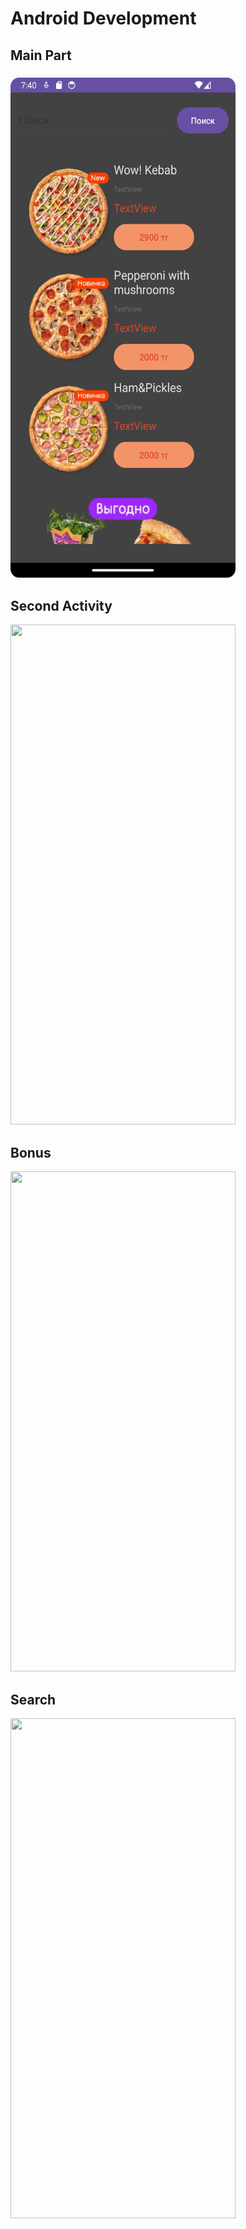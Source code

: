 
# Android Development
<h2>Main Part</h2> 
<h3><img src = "./screen_main.png" width=360 height=800></h3>

<h2>Second Activity</h2> 
<p><img src = "./Screenshot_20240224_133025.png" width=360 height=800></p>

<h2>Bonus</h2>
<div><img src = "./Screenshot_20240224_133150.png" width=360 height=800></div>

<h2>Search</h2>
<div><img src = "./Screenshot_20240224_133211.png" width=360 height=800></div>

